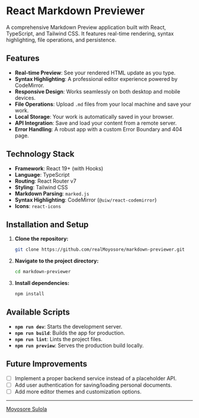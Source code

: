 # React Markdown Previewer

A comprehensive Markdown Preview application built with React, TypeScript, and Tailwind CSS. It features real-time rendering, syntax highlighting, file operations, and persistence.

## Features

- **Real-time Preview**: See your rendered HTML update as you type.
- **Syntax Highlighting**: A professional editor experience powered by CodeMirror.
- **Responsive Design**: Works seamlessly on both desktop and mobile devices.
- **File Operations**: Upload `.md` files from your local machine and save your work.
- **Local Storage**: Your work is automatically saved in your browser.
- **API Integration**: Save and load your content from a remote server.
- **Error Handling**: A robust app with a custom Error Boundary and 404 page.

## Technology Stack

- **Framework**: React 19+ (with Hooks)
- **Language**: TypeScript
- **Routing**: React Router v7
- **Styling**: Tailwind CSS
- **Markdown Parsing**: `marked.js`
- **Syntax Highlighting**: CodeMirror (`@uiw/react-codemirror`)
- **Icons**: `react-icons`

## Installation and Setup

1. **Clone the repository:**

    ```bash
    git clone https://github.com/realMoyosore/markdown-previewer.git
    ```

2. **Navigate to the project directory:**

    ```bash
    cd markdown-previewer
    ```

3. **Install dependencies:**

    ```bash
    npm install
    ```

## Available Scripts

- **`npm run dev`**: Starts the development server.
- **`npm run build`**: Builds the app for production.
- **`npm run lint`**: Lints the project files.
- **`npm run preview`**: Serves the production build locally.

## Future Improvements

- [ ] Implement a proper backend service instead of a placeholder API.
- [ ] Add user authentication for saving/loading personal documents.
- [ ] Add more editor themes and customization options.

---

[Moyosore Sulola](https://www.linkedin.com/in/moyosore-sulola/)
